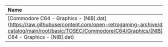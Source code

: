 |Name|Size|
|:---|---:|
|[Commodore C64 - Graphics - [NIB].dat](https://raw.githubusercontent.com/open-retrogaming-archive/dat-catalog/main/root/basic/TOSEC/Commodore/C64/Graphics/[NIB]/Commodore C64 - Graphics - [NIB].dat)|2271|
